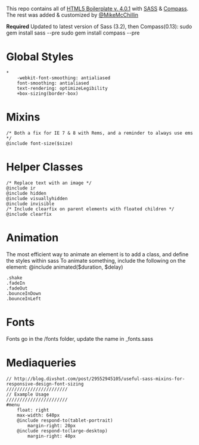
This repo contains all of [HTML5 Boilerplate v. 4.0.1](http://html5boilerplate.com) with [SASS](http://sass-lang.com/) & [Compass](http://compass-style.org/).
The rest was added & customized by [@MikeMcChillin](https://twitter.com/mikemcchillin)

**Required** 
Updated to latest version of Sass (3.2), then Compass(0.13):
    sudo gem install sass --pre
    sudo gem install compass --pre

# Global Styles
    *
        -webkit-font-smoothing: antialiased
        font-smoothing: antialiased
        text-rendering: optimizeLegibility
        +box-sizing(border-box)
# Mixins
    /* Both a fix for IE 7 & 8 with Rems, and a reminder to always use ems */
    @include font-size($size)
# Helper Classes
    /* Replace text with an image */
    @include ir
    @include hidden
    @include visuallyhidden
    @include invisible
    /* Include clearfix on parent elements with floated children */
    @include clearfix
# Animation
The most efficient way to animate an element is to add a class, and define the styles within sass
    To animate something, include the following on the element:
    @include animated($duration, $delay)

    .shake
    .fadeIn
    .fadeOut
    .bounceInDown
    .bounceInLeft
# Fonts
Fonts go in the /fonts folder, update the name in _fonts.sass
# Mediaqueries
    // http://blog.divshot.com/post/29552945105/useful-sass-mixins-for-responsive-design-font-sizing
    ///////////////////////
    // Example Usage
    ///////////////////////
    #menu
        float: right
        max-width: 640px
        @include respond-to(tablet-portrait)
            margin-right: 20px
        @include respond-to(large-desktop)
            margin-right: 40px

